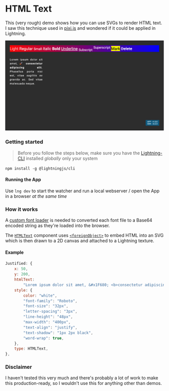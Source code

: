 # HTML Text

This (very rough) demo shows how you can use SVGs to render HTML text. I saw this technique used in [pixi.js](https://github.com/pixijs/html-text) and wondered if it could be applied in Lightning.

<img alt="html text" src="./.github/resources/demo.png">

### Getting started

> Before you follow the steps below, make sure you have the
> [Lightning-CLI](https://rdkcentral.github.io/Lightning-CLI/#/) installed _globally_ only your system

`npm install -g @lightningjs/cli`

#### Running the App

Use `lng dev` to start the watcher and run a local webserver / open the App in a browser _at the same time_

### How it works

A [custom font loader](https://github.com/lewispeel/lightning-html-text/blob/main/src/index.js#L18) is needed to converted each font file to a Base64 encoded string as they're loaded into the browser.

The [`HTMLText`](https://github.com/lewispeel/lightning-html-text/blob/main/src/HTMLText.js) component uses [`<foreignObject>`](https://developer.mozilla.org/en-US/docs/Web/SVG/Element/foreignObject) to embed HTML into an SVG which is then drawn to a 2D canvas and attached to a Lightning texture.

#### Example

```javascript
Justified: {
    x: 50,
    y: 200,
    htmlText:
        "Lorem ipsum dolor sit amet, &#x1F680; <b>consectetur adipiscing elit</b>. Phasellus porta nisi est, vitae <i>sagittis ex gravida ac</i>. Sed vitae malesuada neque.",
    style: {
        color: "white",
        "font-family": "Roboto",
        "font-size": "32px",
        "letter-spacing": "3px",
        "line-height": "48px",
        "max-width": "400px",
        "text-align": "justify",
        "text-shadow": "1px 2px black",
        "word-wrap": true,
    },
    type: HTMLText,
},
```

### Disclaimer

I haven't tested this very much and there's probably a lot of work to make this production-ready, so I wouldn't use this for anything other than demos.
